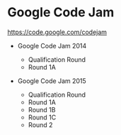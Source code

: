 Google Code Jam
===

https://code.google.com/codejam

* Google Code Jam 2014
    * Qualification Round
    * Round 1A

* Google Code Jam 2015
    * Qualification Round
    * Round 1A
    * Round 1B
    * Round 1C
    * Round 2
